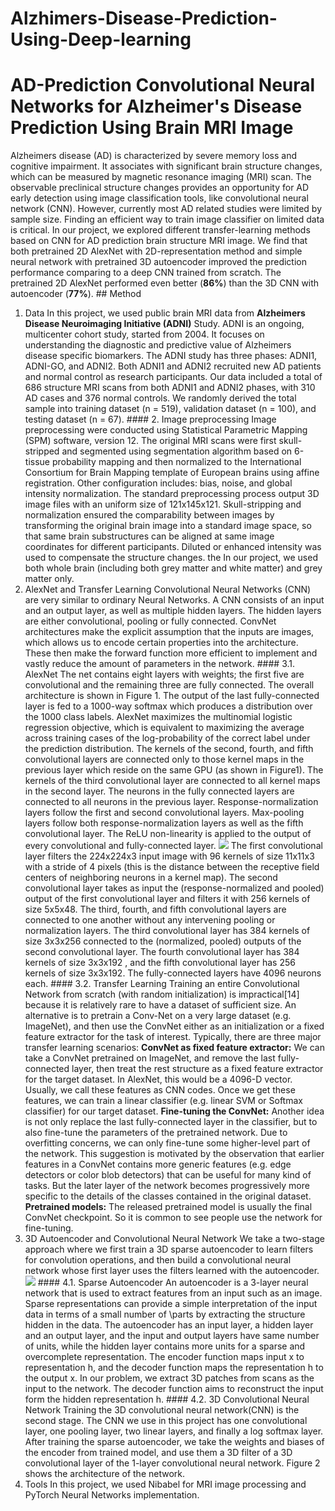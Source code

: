 # Alzhimers-Disease-Prediction-Using-Deep-learning
# AD-Prediction  Convolutional Neural Networks for Alzheimer's Disease Prediction Using Brain MRI Image 
Alzheimers disease (AD) is characterized by severe memory loss and cognitive impairment. It associates with significant brain structure changes, which can be measured by magnetic resonance imaging (MRI) scan. The observable preclinical structure changes provides an opportunity for AD early detection using image classification tools, like convolutional neural network (CNN). However, currently most AD related studies were limited by sample size. Finding an efficient way to train image classifier on limited data is critical. In our project, we explored different transfer-learning methods based on CNN for AD prediction brain structure MRI image. We find that both pretrained 2D AlexNet with 2D-representation method and simple neural network with pretrained 3D autoencoder improved the prediction performance comparing to a deep CNN trained from scratch. The pretrained 2D AlexNet performed even better (**86%**) than the 3D CNN with autoencoder (**77%**).  ## Method 
1. Data In this project, we used public brain MRI data from **Alzheimers Disease Neuroimaging Initiative (ADNI)** Study. ADNI is an ongoing, multicenter cohort study, started from 2004. It focuses on understanding the diagnostic and predictive value of Alzheimers disease specific biomarkers. The ADNI study has three phases: ADNI1, ADNI-GO, and ADNI2. Both ADNI1 and ADNI2 recruited new AD patients and normal control as research participants. Our data included a total of 686 structure MRI scans from both ADNI1 and ADNI2 phases, with 310 AD cases and 376 normal controls. We randomly derived the total sample into training dataset (n = 519), validation dataset (n = 100), and testing dataset (n = 67).  #### 2. Image preprocessing Image preprocessing were conducted using Statistical Parametric Mapping (SPM) software, version 12. The original MRI scans were first skull-stripped and segmented using segmentation algorithm based on 6-tissue probability mapping and then normalized to the International Consortium for Brain Mapping template of European brains using affine registration. Other configuration includes: bias, noise, and global intensity normalization. The standard preprocessing process output 3D image files with an uniform size of 121x145x121. Skull-stripping and normalization ensured the comparability between images by transforming the original brain image into a standard image space, so that same brain substructures can be aligned at same image coordinates for different participants. Diluted or enhanced intensity was used to compensate the structure changes. the In our project, we used both whole brain (including both grey matter and white matter) and grey matter only.  
3. AlexNet and Transfer Learning Convolutional Neural Networks (CNN) are very similar to ordinary Neural Networks. A CNN consists of an input and an output layer, as well as multiple hidden layers. The hidden layers are either convolutional, pooling or fully connected. ConvNet architectures make the explicit assumption that the inputs are images, which allows us to encode certain properties into the architecture. These then make the forward function more efficient to implement and vastly reduce the amount of parameters in the network.  #### 3.1. AlexNet The net contains eight layers with weights; the first five are convolutional and the remaining three are fully connected. The overall architecture is shown in Figure 1. The output of the last fully-connected layer is fed to a 1000-way softmax which produces a distribution over the 1000 class labels. AlexNet maximizes the multinomial logistic regression objective, which is equivalent to maximizing the average across training cases of the log-probability of the correct label under the prediction distribution. The kernels of the second, fourth, and fifth convolutional layers are connected only to those kernel maps in the previous layer which reside on the same GPU (as shown in Figure1). The kernels of the third convolutional layer are connected to all kernel maps in the second layer. The neurons in the fully connected layers are connected to all neurons in the previous layer. Response-normalization layers follow the first and second convolutional layers. Max-pooling layers follow both response-normalization layers as well as the fifth convolutional layer. The ReLU non-linearity is applied to the output of every convolutional and fully-connected layer. ![](images/f1.png)  The first convolutional layer filters the 224x224x3 input image with 96 kernels of size 11x11x3 with a stride of 4 pixels (this is the distance between the receptive field centers of neighboring neurons in a kernel map). The second convolutional layer takes as input the (response-normalized and pooled) output of the first convolutional layer and filters it with 256 kernels of size 5x5x48. The third, fourth, and fifth convolutional layers are connected to one another without any intervening pooling or normalization layers. The third convolutional layer has 384 kernels of size 3x3x256 connected to the (normalized, pooled) outputs of the second convolutional layer. The fourth convolutional layer has 384 kernels of size 3x3x192 , and the fifth convolutional layer has 256 kernels of size 3x3x192. The fully-connected layers have 4096 neurons each.  #### 3.2. Transfer Learning Training an entire Convolutional Network from scratch (with random initialization) is impractical[14] because it is relatively rare to have a dataset of sufficient size. An alternative is to pretrain a Conv-Net on a very large dataset (e.g. ImageNet), and then use the ConvNet either as an initialization or a fixed feature extractor for the task of interest. Typically, there are three major transfer learning scenarios:   **ConvNet as fixed feature extractor:** We can take a ConvNet pretrained on ImageNet, and remove the last fully-connected layer, then treat the rest structure as a fixed feature extractor for the target dataset. In AlexNet, this would be a 4096-D vector. Usually, we call these features as CNN codes. Once we get these features, we can train a linear classifier (e.g. linear SVM or Softmax classifier) for our target dataset.   **Fine-tuning the ConvNet:** Another idea is not only replace the last fully-connected layer in the classifier, but to also fine-tune the parameters of the pretrained network. Due to overfitting concerns, we can only fine-tune some higher-level part of the network. This suggestion is motivated by the observation that earlier features in a ConvNet contains more generic features (e.g. edge detectors or color blob detectors) that can be useful for many kind of tasks. But the later layer of the network becomes progressively more specific to the details of the classes contained in the original dataset.   **Pretrained models:** The released pretrained model is usually the final ConvNet checkpoint. So it is common to see people use the network for fine-tuning.  
4. 3D Autoencoder and Convolutional Neural Network We take a two-stage approach where we first train a 3D sparse autoencoder to learn filters for convolution operations, and then build a convolutional neural network whose first layer uses the filters learned with the autoencoder. ![](images/f2.png)  #### 4.1. Sparse Autoencoder An autoencoder is a 3-layer neural network that is used to extract features from an input such as an image. Sparse representations can provide a simple interpretation of the input data in terms of a small number of \parts by extracting the structure hidden in the data. The autoencoder has an input layer, a hidden layer and an output layer, and the input and output layers have same number of units, while the hidden layer contains more units for a sparse and overcomplete representation. The encoder function maps input x to representation h, and the decoder function maps the representation h to the output x. In our problem, we extract 3D patches from scans as the input to the network. The decoder function aims to reconstruct the input form the hidden representation h.  #### 4.2. 3D Convolutional Neural Network Training the 3D convolutional neural network(CNN) is the second stage. The CNN we use in this project has one convolutional layer, one pooling layer, two linear layers, and finally a log softmax layer. After training the sparse autoencoder, we take the weights and biases of the encoder from trained model, and use them a 3D filter of a 3D convolutional layer of the 1-layer convolutional neural network. Figure 2 shows the architecture of the network.  
5. Tools In this project, we used Nibabel for MRI image processing and PyTorch Neural Networks implementation.
